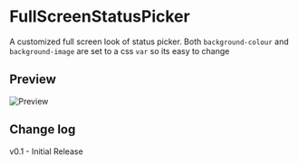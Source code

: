 # FullScreenStatusPicker

A customized full screen look of status picker. Both `background-colour` and `background-image` are set to a css `var` so its easy to change

## Preview

![Preview](https://i.imgur.com/Z3WaJl5.gif)

## Change log
v0.1 - Initial Release